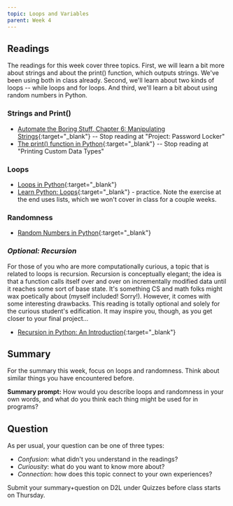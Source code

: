 ```yaml
---
topic: Loops and Variables
parent: Week 4
---
```


## Readings

The readings for this week cover three topics.  First, we will learn a bit more about strings and about the print() function, which outputs strings. We've been using both in class already. Second, we'll learn about two kinds of loops -- while loops and for loops. And third, we'll learn a bit about using random numbers in Python.

### Strings and Print()

* [Automate the Boring Stuff, Chapter 6: Manipulating Strings](https://automatetheboringstuff.com/chapter6/){:target="_blank"} -- Stop reading at "Project: Password Locker"
* [The print() function in Python](https://realpython.com/python-print/){:target="_blank"} -- Stop reading at "Printing Custom Data Types"

### Loops
* [Loops in Python](https://www.geeksforgeeks.org/loops-in-python/){:target="_blank"}
* [Learn Python: Loops](https://www.learnpython.org/en/Loops){:target="_blank"} - practice. Note the exercise at the end uses lists, which we won't cover in class for a couple weeks.

### Randomness

* [Random Numbers in Python](https://www.geeksforgeeks.org/random-numbers-in-python/#){:target="_blank"}

### _Optional: Recursion_
For those of you who are more computationally curious, a topic that is related to loops is recursion. Recursion is conceptually elegant; the idea is that a function calls itself over and over on incrementally modified data until it reaches some sort of base state. It's something CS and math folks might wax poetically about (myself included! Sorry!). However, it comes with some interesting drawbacks. This reading is totally optional and solely for the curious student's edification. It may inspire you, though, as you get closer to your final project...

* [Recursion in Python: An Introduction](https://realpython.com/python-recursion/){:target="_blank"}

## Summary

For the summary this week, focus on loops and randomness. Think about similar things you have encountered before.

**Summary prompt:** How would you describe loops and randomness in your own words, and what do you think each thing might be used for in programs?

## Question

As per usual, your question can be one of three types:
* *Confusion*: what didn't you understand in the readings?
* *Curiousity*: what do you want to know more about?
* *Connection*: how does this topic connect to your own experiences?

Submit your summary+question on D2L under Quizzes before class starts on Thursday.


